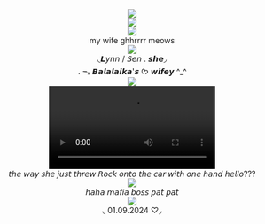  
<div align="center">
  <img src="https://komarev.com/ghpvc/?username=your-github-username&label=★">
</div>

<div align="center">
  <img src= "https://i.imgur.com/TbItnVV.webp">
</div>

<div align="center">
  <img src= "https://i.imgur.com/qpRKZcP.jpeg">
</div>
<div align="center">
my wife ghhrrrr meows
</div>


<div align=" center">
<img src="https://64.media.tumblr.com/33e40974b0be6c7e1152ff61d3439c82/b13761e5842ed7c7-19/s500x750/5ad6895cb6b1c3e3a482eecec83d6c1c6f7a138c.pnj">
</div>

<div align="center">
◟𝙇𝘺𝘯𝘯 / 𝘚𝘦𝘯 . 𝙨𝙝𝙚◞
</div>
<div align="center">
. ᯓ 𝘽𝙖𝙡𝙖𝙡𝙖𝙞𝙠𝙖'𝙨 
  ᡣ𐭩 𝙬𝙞𝙛𝙚𝙮 ^_^
  
  <div align="center">
  <img src= "https://i.imgur.com/TbItnVV.webp">
 </div>
 
<div align="center">
<video src="https://github.com/user-attachments/assets/94e3a2be-dca2-4257-ac02-898a2e9abbc4">
</div>

 <div align="center">
𝘵𝘩𝘦 𝘸𝘢𝘺 𝘴𝘩𝘦 𝘫𝘶𝘴𝘵 𝘵𝘩𝘳𝘦𝘸 𝘙𝘰𝘤𝘬 𝘰𝘯𝘵𝘰 𝘵𝘩𝘦 𝘤𝘢𝘳 𝘸𝘪𝘵𝘩 𝘰𝘯𝘦 𝘩𝘢𝘯𝘥 𝘩𝘦𝘭𝘭𝘰??? 
</div>

<div align="center">
 <img src="https://github.com/user-attachments/assets/00964f5e-088d-4a64-9578-8723a6d46e15">
</div>
<div align="center">
𝘩𝘢𝘩𝘢 𝘮𝘢𝘧𝘪𝘢 𝘣𝘰𝘴𝘴 𝘱𝘢𝘵 𝘱𝘢𝘵
</div>
<div align="center">
  <img src= "https://i.imgur.com/TbItnVV.webp">
</div>
<div align="center">
◟ 01.09.2024 ♡◞
</div>
